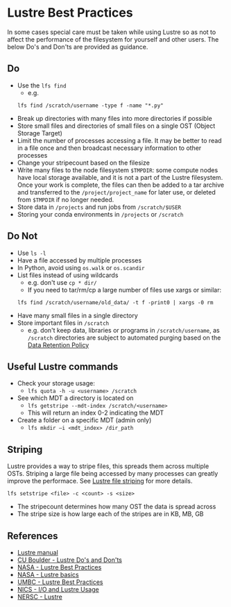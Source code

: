 # Lustre Best Practices
In some cases special care must be taken while using Lustre so as not to affect the performance of the filesystem for yourself and other users. The below Do's and Don'ts are provided as guidance. 

## Do
* Use the `lfs find`
    * e.g. 
    ```shell
    lfs find /scratch/username -type f -name "*.py"
    ```
* Break up directories with many files into more directories if possible
* Store small files and directories of small files on a single OST (Object Storage Target) 
* Limit the number of processes accessing a file. It may be better to read in a file once and then broadcast necessary information to other processes
* Change your stripecount based on the filesize
* Write many files to the node filesystem `$TMPDIR`: some compute nodes have local storage available, and it is not a part of the Lustre filesystem. Once your work is complete, the files can then be added to a tar archive and transferred to the `/project/project_name` for later use, or deleted from `$TMPDIR` if no longer needed.
* Store data in `/projects` and run jobs from `/scratch/$USER`
* Storing your conda environments in `/projects` or `/scratch`

## Do Not
* Use `ls -l`
* Have a file accessed by multiple processes
* In Python, avoid using `os.walk` or `os.scandir`
* List files instead of using wildcards
    * e.g. don't use `cp * dir/`
    * If you need to tar/rm/cp a large number of files use xargs or similar:
    ```shell
    lfs find /scratch/username/old_data/ -t f -print0 | xargs -0 rm
    ```
* Have many small files in a single directory
* Store important files in `/scratch`
    * e.g. don't keep data, libraries or programs in `/scratch/username`, as `/scratch` directories are subject to automated purging based on the [Data Retention Policy](https://www.nrel.gov/hpc/data-retention-policy.html)


## Useful Lustre commands

* Check your storage usage:
    * `lfs quota -h -u <username> /scratch`
* See which MDT a directory is located on
    * `lfs getstripe --mdt-index /scratch/<username>`
    * This will return an index 0-2 indicating the MDT
* Create a folder on a specific MDT (admin only)
    * `lfs mkdir –i <mdt_index> /dir_path`

## Striping

Lustre provides a way to stripe files, this spreads them across multiple OSTs. Striping a large file being accessed by many processes can greatly improve the performace. See [Lustre file striping](http://wiki.lustre.org/Configuring_Lustre_File_Striping) for more details. 

```
lfs setstripe <file> -c <count> -s <size>
```
* The stripecount determines how many OST the data is spread across
* The stripe size is how large each of the stripes are in KB, MB, GB

## References
* [Lustre manual](http://doc.lustre.org/lustre_manual.xhtml)
* [CU Boulder - Lustre Do's and Don'ts](http://researchcomputing.github.io/meetup_fall_2014/pdfs/fall2014_meetup10_lustre.pdf)
* [NASA - Lustre Best Practices](https://www.nas.nasa.gov/hecc/support/kb/lustre-best-practices_226.html)
* [NASA - Lustre basics](https://www.nas.nasa.gov/hecc/support/kb/lustre-basics_224.html)
* [UMBC - Lustre Best Practices](https://hpcf.umbc.edu/general-productivity/lustre-best-practices/)
* [NICS - I/O and Lustre Usage](https://www.nics.tennessee.edu/computing-resources/file-systems/io-lustre-tips)
* [NERSC - Lustre](https://docs.nersc.gov/performance/io/lustre/)
